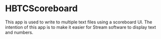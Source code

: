 # HBTCScoreboard

This app is used to write to multiple text files using a scoreboard UI. The intention of this app is to make it easier for Stream software to display text and numbers.
